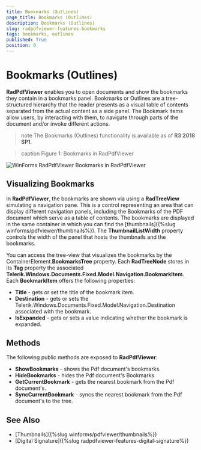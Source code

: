 ```yaml
---
title: Bookmarks (Outlines)
page_title: Bookmarks (Outlines)
description: Bookmarks (Outlines)
slug: radpdfviewer-features-bookmarks
tags: bookmarks, outlines
published: True
position: 0
---
```


# Bookmarks (Outlines)

**RadPdfViewer** enables you to open documents and show the bookmarks they contain in a bookmarks panel. Bookmarks or Outlines are a tree-structured hierarchy that the reader presents as a visual table of contents separated from the actual content as a side panel. The Bookmark items allow users, by interacting with them, to navigate through parts of the document and/or invoke different actions.  

>note The Bookmarks (Outlines) functionality is available as of **R3 2018 SP1**. 


>caption Figure 1: Bookmarks in RadPdfViewer

![WinForms RadPdfViewer Bookmarks in RadPdfViewer](images/RadPdfViewer_Bookmarks_01.png)


## Visualizing Bookmarks

In **RadPdfViewer**, the bookmarks are shown via using a **RadTreeView** simulating a navigation pane. This is a control representing an area that can display different navigation panels, including the Bookmarks of the PDF document which serve as a table of contents. The bookmarks are displayed in the same container in which you can find the [thumbnails]({%slug winforms/pdfviewer/thumbnails%}). The **ThumbnailListWidth** property controls the width of the panel that hosts the thumbnails and the bookmarks.

You can access the tree-view that visualizes the bookmarks by the ContainerElement.**BookmarksTree** property. Each **RadTreeNode** stores in its **Tag** property the associated **Telerik.Windows.Documents.Fixed.Model.Navigation.BookmarkItem**. Each **BookmarkItem** offers the following properties:
* **Title** - gets or set the title of the bookmark item.
* **Destination** - gets or sets the Telerik.Windows.Documents.Fixed.Model.Navigation.Destination associated with the bookmark.
* **IsExpanded** - gets or sets a value indicating whether the bookmark is expanded. 

## Methods

The following public methods are exposed to **RadPdfViewer**:

* **ShowBookmarks** - shows the Pdf document's bookmarks.
* **HideBookmarks** - hides the Pdf document's Bookmarks
* **GetCurrentBookmark** - gets the nearest bookmark from the Pdf document's. 
* **SyncCurrentBookmark** - syncs the nearest bookmark from the Pdf document's to the tree.


## See Also

* [Thumbnails]({%slug winforms/pdfviewer/thumbnails%})
* [Digital Signature]({%slug radpdfviewer-features-digital-signature%})
